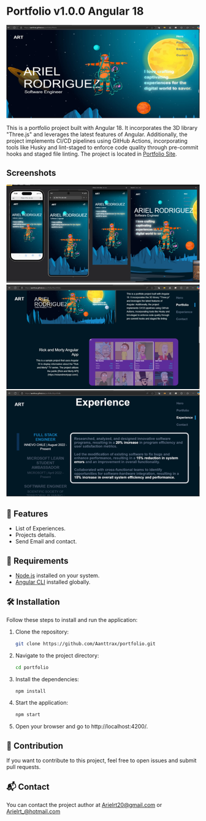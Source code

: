 # Portfolio v1.0.0 Angular 18

![Portfolio logo](./screenShot/screenshot1.webp)

This is a portfolio project built with Angular 18. It incorporates the 3D library "Three.js" and leverages the latest features of Angular. Additionally, the project implements CI/CD pipelines using GitHub Actions, incorporating tools like Husky and lint-staged to enforce code quality through pre-commit hooks and staged file linting. The project is located in [Portfolio Site](https://aanttrax.github.io/portfolio/).

## Screenshots

![Screenshot 2](./screenShot/screenshot2.webp)
![Screenshot 3](./screenShot/screenshot3.webp)
![Screenshot 4](./screenShot/screenshot4.webp)

## 🚀 Features

- List of Experiences.
- Projects details.
- Send Email and contact.

## 📝 Requirements

- [Node.js](https://nodejs.org/) installed on your system.
- [Angular CLI](https://cli.angular.io/) installed globally.

## 🛠️ Installation

Follow these steps to install and run the application:

1.  Clone the repository:

    ```bash
    git clone https://github.com/Aanttrax/portfolio.git
    ```

2.  Navigate to the project directory:

    ```bash
    cd portfolio
    ```

3.  Install the dependencies:

    ```bash
    npm install
    ```

4.  Start the application:

    ```bash
    npm start
    ```

5.  Open your browser and go to http://localhost:4200/.

## 🤝 Contribution

If you want to contribute to this project, feel free to open issues and submit pull requests.

## 📬 Contact

You can contact the project author at Arielrt20@gmail.com or Arielrt_@hotmail.com

<!-- ng add @ngx-env/builder -->

